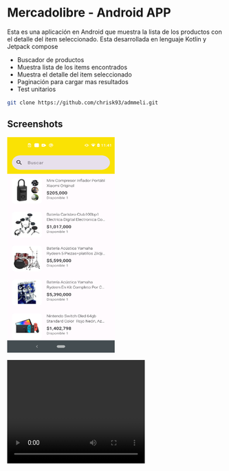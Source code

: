 # Mercadolibre - Android APP

Esta es una aplicación en Android que muestra la lista de los productos con el detalle del item 
seleccionado. Esta desarrollada en lenguaje Kotlin y Jetpack compose 

- Buscador de productos
- Muestra lista de los items encontrados
- Muestra el detalle del item seleccionado
- Paginación para cargar mas resultados
- Test unitarios 

```bash
git clone https://github.com/chrisk93/admmeli.git
```

## Screenshots
[<img src="assets/screenshot.png" width="250" height="500"/>](assets/video.mp4)

<video src="assets/video.mp4" width="320" height="240" controls="controls" style="max-width: 730px;">
</video>







